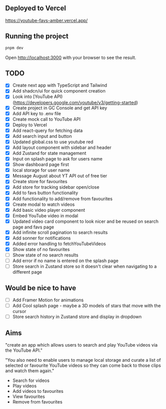 ## Deployed to Vercel

https://youtube-favs-amber.vercel.app/

## Running the project

```bash
pnpm dev
```

Open [http://localhost:3000](http://localhost:3000) with your browser to see the result.

## TODO

- [x] Create next app with TypeScript and Tailwind
- [x] Add shadcn/ui for quick component creation
- [x] Look into [YouTube API)(https://developers.google.com/youtube/v3/getting-started)
- [x] Create project in GC Console and get API key
- [x] Add API key to .env file
- [x] Create mock call to YouTube API
- [x] Deploy to Vercel
- [x] Add react-query for fetching data
- [x] Add search input and button
- [x] Updated global.css to use youtube red
- [x] Add layout component with sidebar and header
- [x] Add Zustand for state management
- [x] Input on splash page to ask for users name
- [x] Show dashboard page first
- [x] local storage for user name
- [x] Message August about YT API out of free tier
- [x] Create store for favourites
- [x] Add store for tracking sidebar open/close
- [x] Add to favs button functionality
- [x] Add functionality to add/remove from favourites
- [x] Create modal to watch videos
- [x] Add basic video player component
- [x] Embed YouTube video in modal
- [x] Updated video card component to look nicer and be reused on search page and favs page
- [x] Add infinite scroll pagination to search results
- [x] Add sonner for notifications
- [x] Added error handling to fetchYouTubeVideos
- [x] Show state of no favourites
- [ ] Show state of no search results
- [ ] Add error if no name is entered on the splash page
- [ ] Store search in Zustand store so it doesn't clear when navigating to a different page

## Would be nice to have

- [ ] Add Framer Motion for animations
- [ ] Add Cool splash page - maybe a 3D models of stars that move with the cursor
- [ ] Store search history in Zustand store and display in dropdown

## Aims

"create an app which allows users
to search and play YouTube videos via the YouTube API."

"You also need to enable users to manage local storage and curate a list of
selected or favourite YouTube videos so they can come back to those clips
and watch them again."

- Search for videos
- Play videos
- Add videos to favourites
- View favourites
- Remove from favourites
